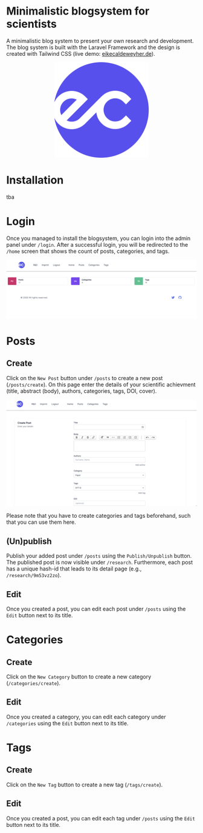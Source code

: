 # Minimalistic blogsystem for scientists

A minimalistic blog system to present your own research and development. 
The blog system is built with the Laravel Framework and the design is created with Tailwind CSS (live demo: [eikecaldeweyher.de](https://eikecaldeweyher.de)).

<div align="center">
<img src="./public/logo.png" alt="ec-logo" width="250">
</div>

# Installation
tba

# Login
Once you managed to install the blogsystem, you can login into the admin panel under ``/login``.
After a successful login, you will be redirected to the ``/home`` screen that shows the count of posts, categories, and tags.

<div align="center">
<img src="./public/home_screen.png" alt="home" width="700">
</div>

# Posts

Create
-----
Click on the ``New Post`` button under ``/posts`` to create a new post (``/posts/create``).
On this page enter the details of your scientific achievment (title, abstract (body), authors, categories, tags, DOI, cover).

<div align="center">
<img src="./public/create-post_screen.png" alt="create-post" width="700">
</div>

Please note that you have to create categories and tags beforehand, such that you can use them here.

(Un)publish
-----------
Publish your added post under ``/posts`` using the ``Publish/Unpublish`` button.
The published post is now visible under ``/research``. Furthermore, each post has a unique hash-id that leads
to its detail page (e.g., ``/research/9m53vz2zo``).

Edit
----
Once you created a post, you can edit each post under ``/posts`` using the ``Edit`` button next to its title.

# Categories

Create
------
Click on the ``New Category`` button to create a new category (``/categories/create``).

Edit
----
Once you created a category, you can edit each category under ``/categories`` using the ``Edit`` button next to its title.

# Tags

Create
------
Click on the ``New Tag`` button to create a new tag (``/tags/create``).

Edit
----
Once you created a post, you can edit each tag under ``/posts`` using the ``Edit`` button next to its title.
